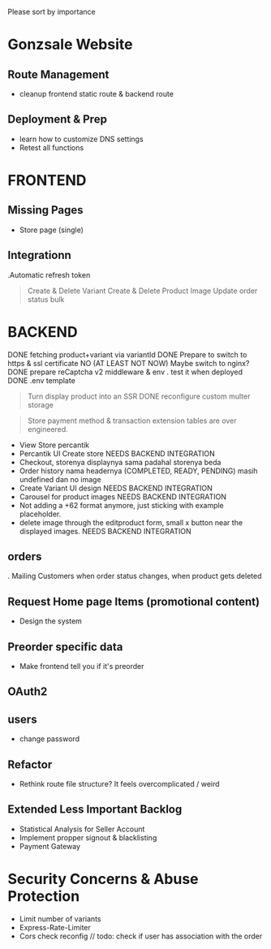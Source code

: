 Please sort by importance
# Gonzsale Website
## Route Management
- cleanup frontend static route & backend route

## Deployment & Prep
- learn how to customize DNS settings
- Retest all functions

# FRONTEND
## Missing Pages
- Store page (single)

## Integrationn
.Automatic refresh token
> Create & Delete Variant
> Create & Delete Product Image
> Update order status bulk

# BACKEND
DONE fetching product+variant via variantId
DONE Prepare to switch to https & ssl certificate
    NO (AT LEAST NOT NOW) Maybe switch to nginx?
DONE prepare reCaptcha v2 middleware & env
    . test it when deployed
DONE .env template
> Turn display product into an SSR
    DONE reconfigure custom multer storage

> Store payment method & transaction extension tables are over engineered.

- View Store percantik
- Percantik UI Create store NEEDS BACKEND INTEGRATION
- Checkout, storenya displaynya sama padahal storenya beda
- Order history nama headernya (COMPLETED, READY, PENDING) masih undefined dan no image
- Create Variant UI design NEEDS BACKEND INTEGRATION
- Carousel for product images NEEDS BACKEND INTEGRATION
-  Not adding a +62 format anymore, just sticking with example placeholder.
- delete image through the editproduct form, small x button near the displayed images. NEEDS BACKEND INTEGRATION

## orders
. Mailing Customers when order status changes, when product gets deleted 

## Request Home page Items (promotional content)
- Design the system

## Preorder specific data
- Make frontend tell you if it's preorder

## OAuth2

## users
- change password

## Refactor
- Rethink route file structure? It feels overcomplicated / weird

## Extended Less Important Backlog
- Statistical Analysis for Seller Account
- Implement propper signout & blacklisting 
- Payment Gateway

# Security Concerns & Abuse Protection
- Limit number of variants
- Express-Rate-Limiter
- Cors check reconfig
// todo: check if user has association with the order